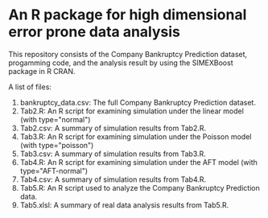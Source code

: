 # An R package for high dimensional error prone data analysis
This repository consists of the Company Bankruptcy Prediction dataset, progamming code, and the analysis result by using the SIMEXBoost package in R CRAN. 

A list of files:
1. bankruptcy_data.csv: The full Company Bankruptcy Prediction dataset.
2. Tab2.R: An R script for examining simulation under the linear model (with type="normal")
3. Tab2.csv: A summary of simulation results from Tab2.R.
4. Tab3.R: An R script for examining simulation under the Poisson model (with type="poisson")
5. Tab3.csv: A summary of simulation results from Tab3.R.
6. Tab4.R: An R script for examining simulation under the AFT model (with type="AFT-normal")
7. Tab4.csv: A summary of simulation results from Tab4.R.
8. Tab5.R: An R script used to analyze the Company Bankruptcy Prediction data.
9. Tab5.xlsl: A summary of real data analysis results from Tab5.R.

